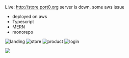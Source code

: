 Live: http://store.port0.org
server is down, some aws issue
- deployed on aws
- Typescript
- MERN
- monorepo

![landing](https://user-images.githubusercontent.com/104914040/277113266-ec63572a-9b54-4cb5-8cd0-dcd1089129f6.png)
![store](https://user-images.githubusercontent.com/104914040/277113269-d5c0e430-a7eb-4572-b0ca-411a6b37eac7.png)
![product](https://user-images.githubusercontent.com/104914040/277113294-a8e661f4-a3d1-4b95-bb67-f06c0b9d7744.png)
![login](https://user-images.githubusercontent.com/104914040/277113307-d02913d0-b88b-4e6b-a14b-d784a5e4a276.png)



![](https://countme.onrender.com/pvc?username=e-commerce)
